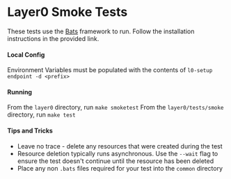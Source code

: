 # Layer0 Smoke Tests

These tests use the [Bats](https://github.com/sstephenson/bats) framework to run. 
Follow the installation instructions in the provided link. 

#### Local Config
Environment Variables must be populated with the contents of `l0-setup endpoint -d <prefix>`

#### Running

From the `layer0` directory, run `make smoketest`
From the `layer0/tests/smoke` directory, run `make test`

#### Tips and Tricks

* Leave no trace - delete any resources that were created during the test
* Resource deletion typically runs asynchronous. 
Use the `--wait` flag to ensure the test doesn't continue until the resource has been deleted
* Place any non `.bats` files required for your test into the `common` directory
